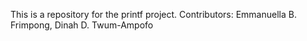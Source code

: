 This is a repository for the printf project.
Contributors: Emmanuella B. Frimpong,
Dinah D. Twum-Ampofo
